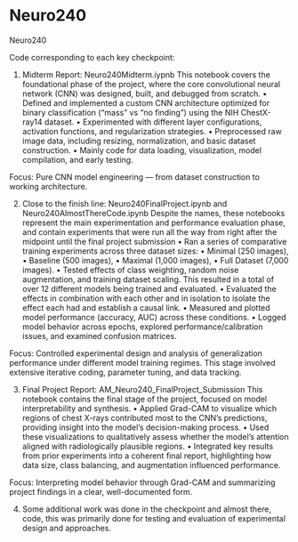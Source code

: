 # Neuro240
Neuro240

Code corresponding to each key checkpoint:

1. Midterm Report: Neuro240Midterm.iypnb
This notebook covers the foundational phase of the project, where the core convolutional neural network (CNN) was designed, built, and debugged from scratch.
	•	Defined and implemented a custom CNN architecture optimized for binary classification (“mass” vs “no finding”) using the NIH ChestX-ray14 dataset.
	•	Experimented with different layer configurations, activation functions, and regularization strategies.
	•	Preprocessed raw image data, including resizing, normalization, and basic dataset construction.
	•	Mainly code for data loading, visualization, model compilation, and early testing.

Focus: Pure CNN model engineering — from dataset construction to working architecture.

2. Close to the finish line: Neuro240FinalProject.ipynb and Neuro240AlmostThereCode.ipynb
Despite the names, these notebooks represent the main experimentation and performance evaluation phase, and contain experiments that were run all the way from right after the midpoint until the final project submission
	•	Ran a series of comparative training experiments across three dataset sizes:
	•	Minimal (250 images),
  • Baseline (500 images),
	•	Maximal (1,000 images),
	•	Full Dataset (7,000 images).
	•	Tested effects of class weighting, random noise augmentation, and training dataset scaling. This resulted in a total of over 12 different models being trained and evaluated.
  • Evaluated the effects in combination with each other and in isolation to isolate the effect each had and establish a causal link.
	•	Measured and plotted model performance (accuracy, AUC) across these conditions.
	•	Logged model behavior across epochs, explored performance/calibration issues, and examined confusion matrices.

Focus: Controlled experimental design and analysis of generalization performance under different model training regimes. This stage involved extensive iterative coding, parameter tuning, and data tracking.

3. Final Project Report: AM_Neuro240_FinalProject_Submission
This notebook contains the final stage of the project, focused on model interpretability and synthesis.
	•	Applied Grad-CAM to visualize which regions of chest X-rays contributed most to the CNN’s predictions, providing insight into the model’s decision-making process.
	•	Used these visualizations to qualitatively assess whether the model’s attention aligned with radiologically plausible regions.
	•	Integrated key results from prior experiments into a coherent final report, highlighting how data size, class balancing, and augmentation influenced performance.

Focus: Interpreting model behavior through Grad-CAM and summarizing project findings in a clear, well-documented form.

4. Some additional work was done in the checkpoint and almost there, code, this was primarily done for testing and evaluation of experimental design and approaches.
